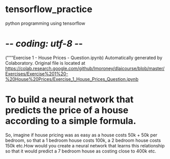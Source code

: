 # tensorflow_practice
python programming using tensorflow


# -*- coding: utf-8 -*-
("""Exercise 1 - House Prices - Question.ipynb)
Automatically generated by Colaboratory.
Original file is located at
    https://colab.research.google.com/github/lmoroney/dlaicourse/blob/master/Exercises/Exercise%201%20-%20House%20Prices/Exercise_1_House_Prices_Question.ipynb
    
# To build a neural network that predicts the price of a house according to a simple formula.
So, imagine if house pricing was as easy as a house costs 50k + 50k per bedroom, so that a 1 bedroom house costs 100k, a 2 bedroom house costs 150k etc.How would you create a neural network that learns this relationship so that it would predict a 7 bedroom house as costing close to 400k etc.

